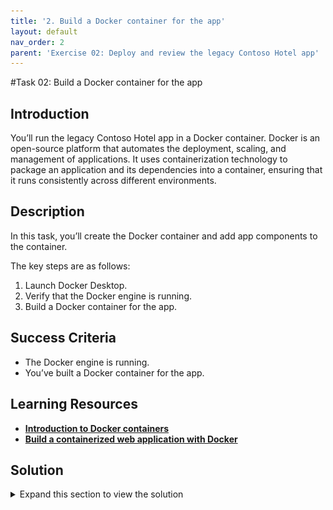 ```yaml
---
title: '2. Build a Docker container for the app'
layout: default
nav_order: 2
parent: 'Exercise 02: Deploy and review the legacy Contoso Hotel app'
---
```


#Task 02: Build a Docker container for the app

<!--- Estimated time: 7 minutes---> 

## Introduction

You’ll run the legacy Contoso Hotel app in a Docker container. Docker is an open-source platform that automates the deployment, scaling, and management of applications. It uses containerization technology to package an application and its dependencies into a container, ensuring that it runs consistently across different environments.

## Description

In this task, you’ll create the Docker container and add app components to the container.

The key steps are as follows:

1. Launch Docker Desktop. 
1. Verify that the Docker engine is running.
1. Build a Docker container for the app.

## Success Criteria

- The Docker engine is running.
- You’ve built a Docker container for the app.

## Learning Resources

- [**Introduction to Docker containers**](https://learn.microsoft.com/en-us/training/modules/intro-to-docker-containers/ )
- [**Build a containerized web application with Docker**](https://learn.microsoft.com/en-us/training/modules/intro-to-containers/)

## Solution

<details markdown="block">
<summary>Expand this section to view the solution</summary>

1. Open **Docker Desktop**. Wait for the app to start. After the app starts, wait for the app to start Docker Engine.

    ![x2zpfcur.png](../../media/x2zpfcur.png)

   {: .note }
   > After Docker Engine starts, the Docker UI should resemble the following screenshot. Docker will display any running containers.

    ![3vhwsgbg.png](../../media/3vhwsgbg.png)

1. Minimize Docker Desktop but don’t close the app.

1. Enter the following command at the Visual Studio Terminal window prompt and select **Enter**. This command allows you to run commands as an administrator.

    ```
    Start-Process powershell -Verb runAs
    ```

1. In the User Account Control window that displays, select **Yes**. A PowerShell window opens.

    ![hj3c4ve2.png](../../media/hj3c4ve2.png)

1. Enter the following command at the PowerShell prompt and then select **Enter**. This command configures the Docker daemon to start automatically.

    ```
    Set-Service -Name com.docker.service -StartupType Automatic
    ```

   {: .warning }
   > The Set-Service command will fail if you’re not running PowerShell as an administrator.

1. Enter the following command at the PowerShell prompt and then select **Enter**. This command manually starts the Docker daemon.

    ```
    Start-Service -Name com.docker.service
    ```

    ![ld27t68z.png](../../media/ld27t68z.png)

1. Enter the following command at the PowerShell prompt and then select **Enter**. This command checks the status of the Docker daemon. Verify that the results show the Docker daemon is running.

    ```
    Get-Service -Name com.docker.service
    ```

    ![2w42g4so.png](../../media/2w42g4so.png)

1. Minimize the PowerShell window. Return to Visual Studio Code.

1. Modify the file path, if needed, for the following command to point to the **Downloads\ContosoHotel** folder that you created. Enter the command at the Visual Studio Code Terminal window and then select **Enter**. This command switches the context to the folder where the cloned repository resides.

    ```
    cd $PATH_TO_DOWNLOADS_FOLDER\ContosoHotel
    ```

    ![m6q69ffk.png](../../media/m6q69ffk.png)

1. Before building the container, we must update the Dockerfile to use a compatible Python Docker image. In Visual Studio Code, select **File**, then **Open File**...

1. Navigate to **Downloads\ContosoHotel**, then open **Dockerfile**

    ![e98uxuml.jpg](../../media/e98uxuml.jpg)

1. Change line 2 to the following:

    ```
    FROM python:3.11-slim-bookworm
    ```

    ![vuqrzy2k.jpg](../../media/vuqrzy2k.jpg)

   {: .note }
   > The latest Python base image used in the line before, may be incompatible with other packages in the lab.

1. Save your changes.

1. Enter the following command at the Terminal window prompt and then select **Enter**. This command builds the container for the app. Wait while the container builds.

    ```
    docker build -t "pycontosohotel:v1.0.0" .
    ```

    ![yhdwim2f.png](../../media/yhdwim2f.png)

   {: .note }
   > It may take 2-3 minutes to build the container.

1. Leave Visual Studio Code open. You’ll use the tool in the next task.

</details>
